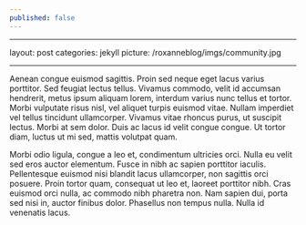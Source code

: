 ```yaml
---
published: false
---
```


---
layout: post
categories: jekyll
picture: /roxanneblog/imgs/community.jpg

---

Aenean congue euismod sagittis. Proin sed neque eget lacus varius porttitor. Sed feugiat lectus tellus. Vivamus commodo, velit id accumsan hendrerit, metus ipsum aliquam lorem, interdum varius nunc tellus et tortor. Morbi vulputate risus nisl, vel aliquet turpis euismod vitae. Nullam imperdiet vel tellus tincidunt ullamcorper. Vivamus vitae rhoncus purus, ut suscipit lectus. Morbi at sem dolor. Duis ac lacus id velit congue congue. Ut tortor diam, luctus ut mi sed, mattis volutpat quam.

Morbi odio ligula, congue a leo et, condimentum ultricies orci. Nulla eu velit sed eros auctor elementum. Fusce in nibh ac sapien porttitor iaculis. Pellentesque euismod nisi blandit lacus ullamcorper, non sagittis orci posuere. Proin tortor quam, consequat ut leo et, laoreet porttitor nibh. Cras euismod orci nulla, ac commodo nibh pharetra non. Nam sapien dui, porta sed nisi in, auctor finibus dolor. Phasellus non tempus nulla. Nulla id venenatis lacus.